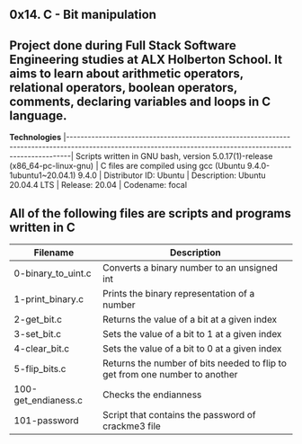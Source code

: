 __0x14. C - Bit manipulation__ 
--------------------------------------------------------------------------------------------------------------------------------------------------------------- 
Project done during Full Stack Software Engineering studies at ALX Holberton School. It aims to learn about arithmetic operators, relational operators, boolean operators, comments, declaring variables and loops in C language.
---------------------------------------------------------------------------------------------------------------------------------------------------------------

__Technologies__
|-------------------------------------------------------------------------------------------------------------------------------------------------------------|
 Scripts written in GNU bash, version 5.0.17(1)-release (x86_64-pc-linux-gnu) 
| C files are compiled using gcc (Ubuntu 9.4.0-1ubuntu1~20.04.1) 9.4.0 
| Distributor ID:  Ubuntu
| Description:     Ubuntu 20.04.4 LTS
| Release:         20.04
| Codename:        focal
                                                                                                                       
                                                                                                                                      
 All of the following files are scripts and programs written in C 
---------------------------------------------------------------------------------------------------------------------------------------------------------------

|__Filename__	          |      __Description__ |
|---------------------- | --------------------------------------------------------------------------------------------------------------------------------------
| 0-binary_to_uint.c	  |     Converts a binary number to an unsigned int
| 1-print_binary.c	    |     Prints the binary representation of a number
| 2-get_bit.c	          |     Returns the value of a bit at a given index
| 3-set_bit.c	          |     Sets the value of a bit to 1 at a given index
| 4-clear_bit.c         |   	Sets the value of a bit to 0 at a given index
| 5-flip_bits.c	        |     Returns the number of bits needed to flip to get from one number to another
| 100-get_endianess.c   |   	Checks the endianness
| 101-password	        |     Script that contains the password of crackme3 file
